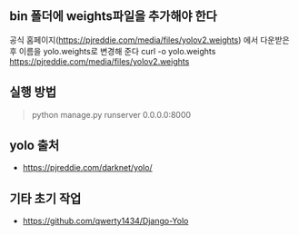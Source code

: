 ## bin 폴더에 weights파일을 추가해야 한다
공식 홈페이지(https://pjreddie.com/media/files/yolov2.weights) 에서 다운받은 후 이름을 yolo.weights로 변경해 준다
curl -o yolo.weights https://pjreddie.com/media/files/yolov2.weights
## 실행 방법 
> python manage.py runserver 0.0.0.0:8000



## yolo 출처 
* https://pjreddie.com/darknet/yolo/
## 기타 초기 작업
* https://github.com/qwerty1434/Django-Yolo
